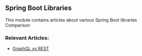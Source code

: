 ## Spring Boot Libraries

This module contains articles about various Spring Boot libraries Comparison

### Relevant Articles:

- [GraphQL vs REST](https://www.baeldung.com/graphql-vs-rest/)